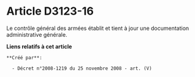 # Article D3123-16

Le contrôle général des armées établit et tient à jour une documentation administrative générale.

**Liens relatifs à cet article**

	**Créé par**:

	  - Décret n°2008-1219 du 25 novembre 2008 - art. (V)
